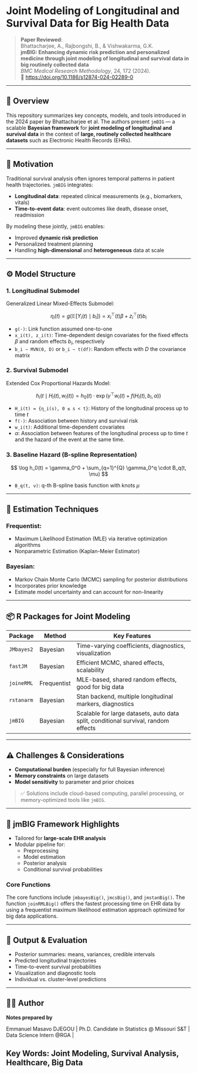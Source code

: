 # Joint Modeling of Longitudinal and Survival Data for Big Health Data

> **Paper Reviewed**:  
Bhattacharjee, A., Rajbongshi, B., & Vishwakarma, G.K.  
**jmBIG: Enhancing dynamic risk prediction and personalized medicine through joint modeling of longitudinal and survival data in big routinely collected data**  
*BMC Medical Research Methodology*, 24, 172 (2024).  
📎 https://doi.org/10.1186/s12874-024-02289-0

---

## 📌 Overview

This repository summarizes key concepts, models, and tools introduced in the 2024 paper by Bhattacharjee et al. The authors present `jmBIG` — a scalable **Bayesian framework** for **joint modeling of longitudinal and survival data** in the context of **large, routinely collected healthcare datasets** such as Electronic Health Records (EHRs).

---

## 🎯 Motivation

Traditional survival analysis often ignores temporal patterns in patient health trajectories. `jmBIG` integrates:

- **Longitudinal data**: repeated clinical measurements (e.g., biomarkers, vitals)
- **Time-to-event data**: event outcomes like death, disease onset, readmission

By modeling these jointly, `jmBIG` enables:

- Improved **dynamic risk prediction**
- Personalized treatment planning
- Handling **high-dimensional** and **heterogeneous** data at scale

---

## ⚙️ Model Structure

### 1. Longitudinal Submodel
Generalized Linear Mixed-Effects Submodel:

$$
\eta_i(t) = g\left(\mathbb{E}\left[Y_i(t) \mid b_i\right]\right) = x_i^\top(t)\beta + z_i^\top(t)b_i
$$

- `g(·)`: Link function assumed one-to-one  
- `x_i(t), z_i(t)`: Time-dependent design covariates for the fixed effects $\beta$ and random effects $b_i$, respectively  
- `b_i ~ MVN(0, D)` or `b_i ~ t(df)`: Random effects with $D$ the covariance matrix

### 2. Survival Submodel
Extended Cox Proportional Hazards Model:

$$
h_i(t \mid H_i(t), w_i(t)) = h_0(t) \cdot \exp\left( \gamma^\top w_i(t) + f(H_i(t), b_i, \alpha) \right)
$$

- `H_i(t) = {η_i(s), 0 ≤ s < t}`: History of the longitudinal process up to time $t$
- `f(·)`: Association between history and survival risk
- `w_i(t)`: Additional time-dependent covariates
- $\alpha$: Association between features of the longitudinal process up to time $t$ and the hazard of the event at the same time. 

### 3. Baseline Hazard (B-spline Representation)

$$
\log h_0(t) = \gamma_0^0 + \sum_{q=1}^{Q} \gamma_0^q \cdot B_q(t, \mu)
$$

- `B_q(t, ν)`: q-th B-spline basis function with knots $\mu$

---

## 📐 Estimation Techniques

### Frequentist:
- Maximum Likelihood Estimation (MLE) via iterative optimization algorithms
- Nonparametric Estimation (Kaplan-Meier Estimator)

### Bayesian:
- Markov Chain Monte Carlo (MCMC) sampling for posterior distributions
- Incorporates prior knowledge
- Estimate model uncertainty and can account for non-linearity

---

## 📦 R Packages for Joint Modeling

| Package        | Method      | Key Features |
|----------------|-------------|--------------|
| `JMbayes2`     | Bayesian    | Time-varying coefficients, diagnostics, visualization |
| `fastJM`       | Bayesian    | Efficient MCMC, shared effects, scalability |
| `joineRML`     | Frequentist | MLE-based, shared random effects, good for big data |
| `rstanarm`     | Bayesian    | Stan backend, multiple longitudinal markers, diagnostics |
| `jmBIG`        | Bayesian    | Scalable for large datasets, auto data split, conditional survival, random effects |

---

## ⚠️ Challenges & Considerations

- **Computational burden** (especially for full Bayesian inference)
- **Memory constraints** on large datasets
- **Model sensitivity** to parameter and prior choices

> ✅ Solutions include cloud-based computing, parallel processing, or memory-optimized tools like `jmBIG`.

---

## 🚀 jmBIG Framework Highlights

- Tailored for **large-scale EHR analysis**
- Modular pipeline for:
  - Preprocessing
  - Model estimation
  - Posterior analysis
  - Conditional survival probabilities

### Core Functions

The core functions include `jmbayesBig()`, `jmcsBig()`, and `jmstanBig()`. The function `joinRMLBig()` offers the fastest processing time on EHR data by using a frequentist maximum likelihood estimation approach optimized for big data applications.

---

## 🧪 Output & Evaluation

- Posterior summaries: means, variances, credible intervals  
- Predicted longitudinal trajectories  
- Time-to-event survival probabilities  
- Visualization and diagnostic tools  
- Individual vs. cluster-level predictions


---

## 👨‍💻 Author

**Notes prepared by** 

Emmanuel Masavo DJEGOU |
Ph.D. Candidate in Statistics @ Missouri S&T | 
Data Science Intern @RGA | 

Key Words: Joint Modeling, Survival Analysis, Healthcare, Big Data 
---

